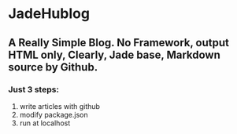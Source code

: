 # JadeHublog

## A Really Simple Blog. No Framework, output HTML only, Clearly, Jade base, Markdown source by Github.

### Just 3 steps:

1. write articles with github 
2. modify package.json
3. run at localhost
